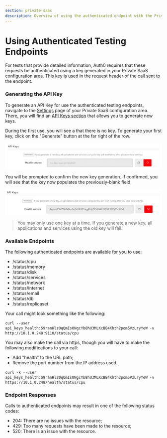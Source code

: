 ```yaml
---
section: private-saas
description: Overview of using the authenticated endpoint with the Private SaaS
---
```


# Using Authenticated Testing Endpoints

For tests that provide detailed information, Auth0 requires that these requests be authenticated using a key generated in your Private SaaS configuration area. This key is used in the request header of the call sent to the endpoint.

### Generating the API Key

To generate an API Key for use the authenticated testing endpoints, navigate to the [Settings](/private-saas/dashboard/settings) page of your Private SaaS configuration area. There, you will find an [API Keys section](/private-saas/dashboard/settings#api-keys) that allows you to generate new keys.

During the first use, you will see a that there is no key. To generate your first key, click on the "Generate" button at the far right of the row.

![](/media/articles/private-saas/api-keys/no-key.png)

You will be prompted to confirm the new key generation. If confirmed, you will see that the key now populates the previously-blank field.

![](/media/articles/private-saas/api-keys/key.png)

 > You may only use one key at a time. If you generate a new key, all applications and services using the old key will fail.

### Available Endpoints

The following authenticated endpoints are available for you to use:

* /status/cpu
* /status/memory
* /status/disk
* /status/services
* /status/network
* /status/internet
* /status/email
* /status/db
* /status/replicaset

Your call might look something like the following:

```
curl --user
api_keys_health:S9ranHlz0qQmIs0NgcYb8hU3MLKcBB4Khth2pom5VzLryYeW -v http://10.1.0.248:9110/status/cpu
```

You may also make the call via https, though you will have to make the following modifications to your call:
 * Add "health" to the URL path;
 * Remove the port number from the IP address used.

```
curl -k --user
api_keys_health:S9ranHlz0qQmIs0NgcYb8hU3MLKcBB4Khth2pom5VzLryYeW -v https://10.1.0.248/health/status/cpu
```

### Endpoint Responses

Calls to authenticated endpoints may result in one of the following status codes:

* 204: There are no issues with the resource;
* 429: Too many requests have been made to the resource;
* 520: There is an issue with the resource.
